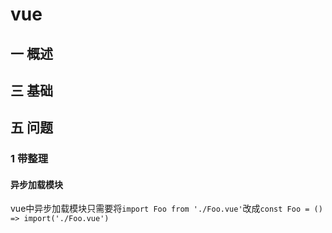 # vue
## 一 概述
## 三 基础
## 五 问题
### 1 带整理
#### 异步加载模块
vue中异步加载模块只需要将`import Foo from './Foo.vue'`改成`const Foo = () => import('./Foo.vue')`